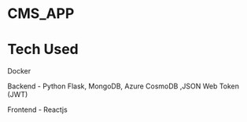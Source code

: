 # CMS_APP

# Tech Used
Docker

Backend - Python Flask, MongoDB, Azure CosmoDB ,JSON Web Token (JWT)

Frontend - Reactjs
